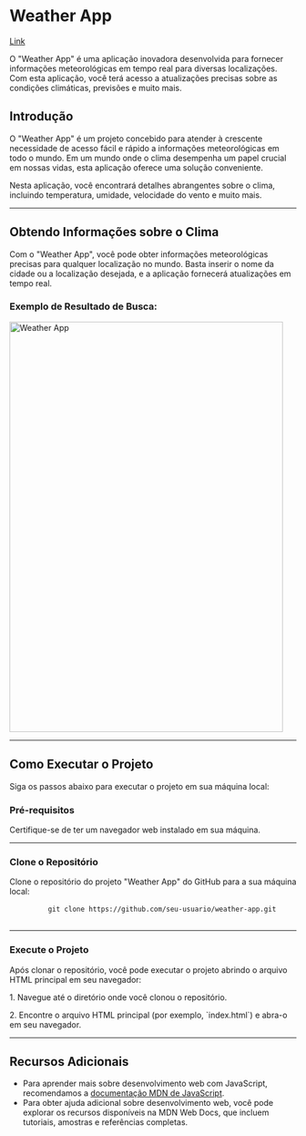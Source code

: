 <h1>Weather App</h1>

<a href="https://weather-app-sak.netlify.app//">Link</a>
<p>O "Weather App" é uma aplicação inovadora desenvolvida para fornecer informações meteorológicas em tempo real para diversas localizações. Com esta aplicação, você terá acesso a atualizações precisas sobre as condições climáticas, previsões e muito mais.</p>
<h2>Introdução</h2>
<p>O "Weather App" é um projeto concebido para atender à crescente necessidade de acesso fácil e rápido a informações meteorológicas em todo o mundo. Em um mundo onde o clima desempenha um papel crucial em nossas vidas, esta aplicação oferece uma solução conveniente.</p>
<p>Nesta aplicação, você encontrará detalhes abrangentes sobre o clima, incluindo temperatura, umidade, velocidade do vento e muito mais.</p>
<hr>
<h2>Obtendo Informações sobre o Clima</h2>
<p>Com o "Weather App", você pode obter informações meteorológicas precisas para qualquer localização no mundo. Basta inserir o nome da cidade ou a localização desejada, e a aplicação fornecerá atualizações em tempo real.</p>
<h3>Exemplo de Resultado de Busca:</h3>
    <img align="center" alt="Weather App" height="720" width="480" src="https://i.imgur.com/Lzi0NxK.png" ">
<hr>
    <h2>Como Executar o Projeto</h2>
    <p>Siga os passos abaixo para executar o projeto em sua máquina local:</p>
    <h3>Pré-requisitos</h3>
    <p>Certifique-se de ter um navegador web instalado em sua máquina.</p>
    <hr>
    <h3>Clone o Repositório</h3>
    <p>Clone o repositório do projeto "Weather App" do GitHub para a sua máquina local:</p>
    <pre>
        <code>git clone https://github.com/seu-usuario/weather-app.git</code>
    </pre>
    <hr>
    <h3>Execute o Projeto</h3>
    <p>Após clonar o repositório, você pode executar o projeto abrindo o arquivo HTML principal em seu navegador:</p>
    <p>1. Navegue até o diretório onde você clonou o repositório.</p>
    <p>2. Encontre o arquivo HTML principal (por exemplo, `index.html`) e abra-o em seu navegador.</p>
    <hr>
    <h2>Recursos Adicionais</h2>
    <ul>
        <li>Para aprender mais sobre desenvolvimento web com JavaScript, recomendamos a <a href="https://developer.mozilla.org/en-US/docs/Web/JavaScript" target="_blank">documentação MDN de JavaScript</a>.</li>
        <li>Para obter ajuda adicional sobre desenvolvimento web, você pode explorar os recursos disponíveis na MDN Web Docs, que incluem tutoriais, amostras e referências completas.</li>
    </ul>
